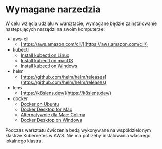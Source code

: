 # Wymagane narzedzia

W celu wzięcia udziału w warsztacie, wymagane będzie zainstalowanie następujących narzędzi na swoim komputerze:

-   aws-cli
    -   [https://aws.amazon.com/cli/](https://aws.amazon.com/cli/)
-   kubectl
    -   [Install kubectl on Linux](https://kubernetes.io/docs/tasks/tools/install-kubectl-linux)
    -   [Install kubectl on macOS](https://kubernetes.io/docs/tasks/tools/install-kubectl-macos)
    -   [Install kubectl on Windows](https://kubernetes.io/docs/tasks/tools/install-kubectl-windows)
-   helm
    -   [https://github.com/helm/helm/releases](https://github.com/helm/helm/releases)
-   lens
    -   [https://k8slens.dev/](https://k8slens.dev/)
-   docker
    -   [Docker on Ubuntu](https://docs.docker.com/engine/install/ubuntu/)
    -   [Docker Desktop for Mac](https://docs.docker.com/desktop/install/mac-install/)
    -   [Alternatywnie dla Mac: Colima](https://github.com/abiosoft/colima)
    -   [Docker Desktop on Windows](https://docs.docker.com/desktop/install/windows-install/)

Podczas warsztatu ćwiczenia bedą wykonywane na współdzielonym klastrze Kubernetes w AWS. Nie ma potrzeby instalowania własnego lokalnego klastra.


